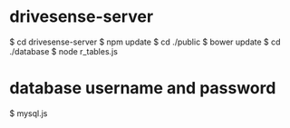 # drivesense-server


$ cd drivesense-server
$ npm update
$ cd ./public
$ bower update
$ cd ./database
$ node r_tables.js


# database username and password 
$ mysql.js


